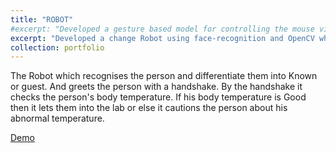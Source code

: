 ```yaml
---
title: "ROBOT"
#excerpt: "Developed a gesture based model for controlling the mouse virtually using media-pipe and OpenCV<br/><img src='/images/500x300.png'>"
excerpt: "Developed a change Robot using face-recognition and OpenCV which recognizes the person and using pyttsx3 library it greets the person with a handshake and checks the temperature."
collection: portfolio
---
```


The Robot which recognises the person and differentiate them into Known or guest. And greets the person with a handshake. By the handshake it checks the person's body temperature. If his body temperature is Good then it lets them into the lab or else it cautions the person about his abnormal temperature.

[Demo](https://drive.google.com/file/d/13tZZ6YnbXg4Mi-iYcB1rWyRZcxKsa2hO/view?usp=sharing)
